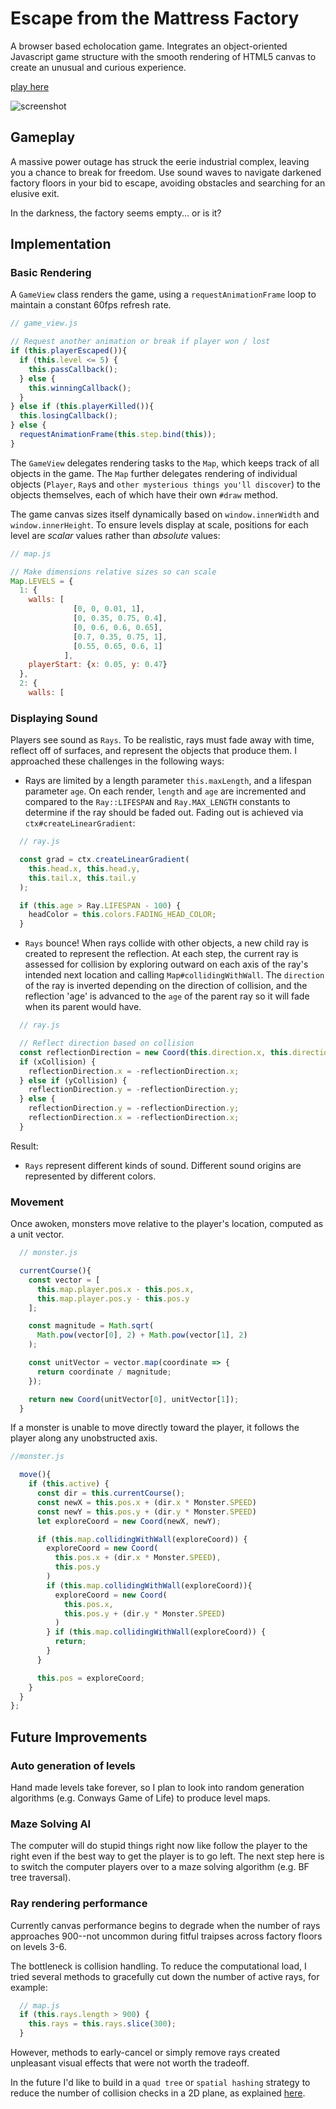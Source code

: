# Escape from the Mattress Factory
A browser based echolocation game. Integrates an object-oriented Javascript game structure with the smooth rendering of HTML5 canvas to create an unusual and curious experience.

[play here](https://samblyon.github.io/mattressFactory)

![screenshot](./docs/screenshots/monster_attack.png)

## Gameplay

A massive power outage has struck the eerie industrial complex, leaving you a chance to break for freedom. Use sound waves to navigate darkened factory floors in your bid to escape, avoiding obstacles and searching for an elusive exit.

In the darkness, the factory seems empty... or is it?

## Implementation

### Basic Rendering

A `GameView` class renders the game, using a `requestAnimationFrame` loop to maintain a constant 60fps refresh rate.

```javascript
// game_view.js

// Request another animation or break if player won / lost
if (this.playerEscaped()){
  if (this.level <= 5) {
    this.passCallback();
  } else {
    this.winningCallback();
  }
} else if (this.playerKilled()){
  this.losingCallback();
} else {
  requestAnimationFrame(this.step.bind(this));
}
```
The `GameView` delegates rendering tasks to the `Map`, which keeps track of all objects in the game. The `Map` further delegates rendering of individual objects (`Player`, `Ray`s and `other mysterious things you'll discover`) to the objects themselves, each of which have their own `#draw` method.

The game canvas sizes itself dynamically based on `window.innerWidth` and `window.innerHeight`. To ensure levels display at scale, positions for each level are *scalar* values rather than *absolute* values:
```javascript
// map.js

// Make dimensions relative sizes so can scale
Map.LEVELS = {
  1: {
    walls: [
              [0, 0, 0.01, 1],
              [0, 0.35, 0.75, 0.4],
              [0, 0.6, 0.6, 0.65],
              [0.7, 0.35, 0.75, 1],
              [0.55, 0.65, 0.6, 1]
            ],
    playerStart: {x: 0.05, y: 0.47}
  },
  2: {
    walls: [
```

### Displaying Sound
Players see sound as `Rays`. To be realistic, rays must fade away with time, reflect off of surfaces, and represent the objects that produce them. I approached these challenges in the following ways:

* Rays are limited by a length parameter `this.maxLength`, and a lifespan parameter `age`. On each render, `length` and `age` are incremented and compared to the `Ray::LIFESPAN` and `Ray.MAX_LENGTH` constants to determine if the ray should be faded out. Fading out is achieved via `ctx#createLinearGradient`:
```javascript
  // ray.js

  const grad = ctx.createLinearGradient(
    this.head.x, this.head.y,
    this.tail.x, this.tail.y
  );

  if (this.age > Ray.LIFESPAN - 100) {
    headColor = this.colors.FADING_HEAD_COLOR;
  }
```

* `Rays` bounce! When rays collide with other objects, a new child ray is created to represent the reflection. At each step, the current ray is assessed for collision by exploring outward on each axis of the ray's intended next location and calling `Map#collidingWithWall`. The `direction` of the ray is inverted depending on the direction of collision, and the reflection 'age' is advanced to the `age` of the parent ray so it will fade when its parent would have.
```javascript
  // ray.js

  // Reflect direction based on collision
  const reflectionDirection = new Coord(this.direction.x, this.direction.y);
  if (xCollision) {
    reflectionDirection.x = -reflectionDirection.x;
  } else if (yCollision) {
    reflectionDirection.y = -reflectionDirection.y;
  } else {
    reflectionDirection.y = -reflectionDirection.y;
    reflectionDirection.x = -reflectionDirection.x;
  }
```
Result:

* `Rays` represent different kinds of sound. Different sound origins are represented by different colors.

### Movement
Once awoken, monsters move relative to the player's location, computed as a unit vector.

```javascript
  // monster.js

  currentCourse(){
    const vector = [
      this.map.player.pos.x - this.pos.x,
      this.map.player.pos.y - this.pos.y
    ];

    const magnitude = Math.sqrt(
      Math.pow(vector[0], 2) + Math.pow(vector[1], 2)
    );

    const unitVector = vector.map(coordinate => {
      return coordinate / magnitude;
    });

    return new Coord(unitVector[0], unitVector[1]);
  }
```

If a monster is unable to move directly toward the player, it follows the player along any unobstructed axis. 

```javascript
//monster.js

  move(){
    if (this.active) {
      const dir = this.currentCourse();
      const newX = this.pos.x + (dir.x * Monster.SPEED)
      const newY = this.pos.y + (dir.y * Monster.SPEED)
      let exploreCoord = new Coord(newX, newY);

      if (this.map.collidingWithWall(exploreCoord)) {
        exploreCoord = new Coord(
          this.pos.x + (dir.x * Monster.SPEED),
          this.pos.y
        )
        if (this.map.collidingWithWall(exploreCoord)){
          exploreCoord = new Coord(
            this.pos.x,
            this.pos.y + (dir.y * Monster.SPEED)
          )
        } if (this.map.collidingWithWall(exploreCoord)) {
          return;
        }
      }

      this.pos = exploreCoord;
    }
  }
};
```

## Future Improvements

### Auto generation of levels
Hand made levels take forever, so I plan to look into random generation algorithms (e.g. Conways Game of Life) to produce level maps.

### Maze Solving AI
The computer will do stupid things right now like follow the player to the right even if the best way to get the player is to go left. The next step here is to switch the computer players over to a maze solving algorithm (e.g. BF tree traversal).

### Ray rendering performance
Currently canvas performance begins to degrade when the number of rays approaches 900--not uncommon during fitful traipses across factory floors on levels 3-6.

The bottleneck is collision handling. To reduce the computational load, I tried several methods to gracefully cut down the number of active rays, for example:
```javascript
  // map.js
  if (this.rays.length > 900) {
    this.rays = this.rays.slice(300);
  }
```
However, methods to early-cancel or simply remove rays created unpleasant visual effects that were not worth the tradeoff.

In the future I'd like to build in a `quad tree` or `spatial hashing` strategy to reduce the number of collision checks in a 2D plane, as explained [here](http://zufallsgenerator.github.io/2014/01/26/visually-comparing-algorithms/).